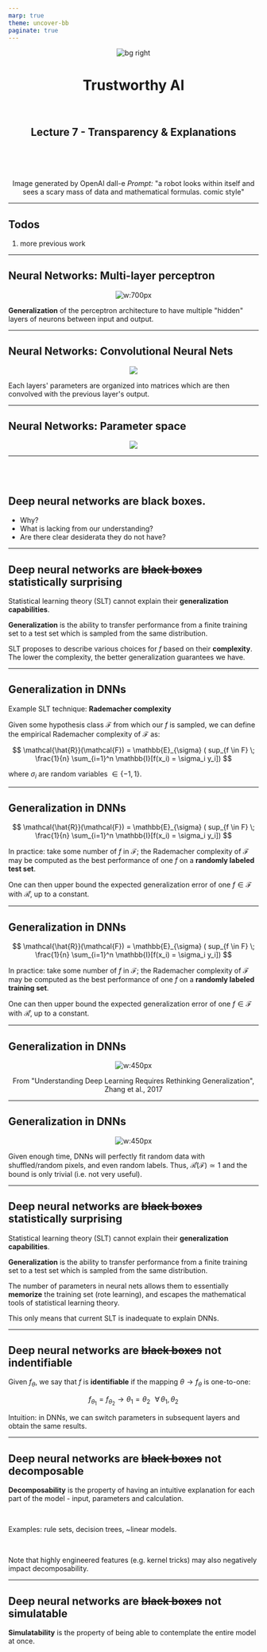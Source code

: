 ```yaml
---
marp: true
theme: uncover-bb
paginate: true
---
```


<!-- _class: lead -->

<center>

![bg right](img/dalle_jesus.png)

# Trustworthy AI

<br>

## Lecture 7 - Transparency & Explanations


<br>
<br>
<br>

<div class="footnote">

 Image generated by OpenAI dall-e
 *Prompt:* "a robot looks within itself and sees a scary mass of data and mathematical formulas. comic style"

</div> 

</center>


---

## Todos

1. more previous work


---

## Neural Networks: Multi-layer perceptron

<center>

![w:700px](img/mlp.png)

</center>

**Generalization** of the perceptron architecture to have multiple "hidden" layers of neurons between input and output.

---

## Neural Networks: Convolutional Neural Nets

<center>

![](img/alexnet.png)

</center>

Each layers' parameters are organized into matrices which are then convolved with the previous layer's output. 

---

## Neural Networks: Parameter space


<center>

![](img/number.png)

</center>

---

<br>
<br>

## **Deep neural networks are black boxes**.

* Why?
* What is lacking from our understanding?
* Are there clear desiderata they do not have?


---

## **Deep neural networks are ~~black boxes~~ statistically surprising**

Statistical learning theory (SLT) cannot explain their **generalization capabilities**. 

**Generalization** is the ability to transfer performance from a finite training set to a test set which is sampled from the same distribution. 

SLT proposes to describe various choices for $f$ based on their **complexity**. The lower the complexity, the better generalization guarantees we have. 

---

## Generalization in DNNs

Example SLT technique: **Rademacher complexity**

Given some hypothesis class $\mathcal{F}$ from which our $f$ is sampled, we can define the empirical Rademacher complexity of $\mathcal{F}$ as:

$$ \mathcal{\hat{R}}(\mathcal{F}) = \mathbb{E}_{\sigma} ( sup_{f \in F} \; \frac{1}{n} \sum_{i=1}^n \mathbb{I}[f(x_i) = \sigma_i y_i]) $$

where $\sigma_i$ are random variables $\in \{ -1, 1 \}$. 

---

## Generalization in DNNs

$$ \mathcal{\hat{R}}(\mathcal{F}) = \mathbb{E}_{\sigma} ( sup_{f \in F} \; \frac{1}{n} \sum_{i=1}^n \mathbb{I}[f(x_i) = \sigma_i y_i]) $$

In practice: take some number of $f$ in $\mathcal{F}$; the Rademacher complexity of $\mathcal{F}$ may be computed as the best performance of one $f$ on a **randomly labeled test set**.

One can then upper bound the expected generalization error of one $f \in \mathcal{F}$ with $\mathcal{\hat{R}}$, up to a constant.

---

## Generalization in DNNs

$$ \mathcal{\hat{R}}(\mathcal{F}) = \mathbb{E}_{\sigma} ( sup_{f \in F} \; \frac{1}{n} \sum_{i=1}^n \mathbb{I}[f(x_i) = \sigma_i y_i]) $$

In practice: take some number of $f$ in $\mathcal{F}$; the Rademacher complexity of $\mathcal{F}$ may be computed as the best performance of one $f$ on a **randomly labeled training set**.

One can then upper bound the expected generalization error of one $f \in \mathcal{F}$ with $\mathcal{\hat{R}}$, up to a constant.

---

## Generalization in DNNs

<center>

![w:450px](img/overfit.png)

From "Understanding Deep Learning Requires Rethinking Generalization", Zhang et al., 2017
</center>

---

## Generalization in DNNs

<center>

![w:450px](img/overfit.png)

</center>

Given enough time, DNNs will perfectly fit random data with shuffled/random pixels, and even random labels. Thus, $\mathcal{\hat{R}}(\mathcal{F}) \simeq 1$ and the bound is only trivial (i.e. not very useful). 

---

## **Deep neural networks are ~~black boxes~~ statistically surprising**

Statistical learning theory (SLT) cannot explain their **generalization capabilities**. 

**Generalization** is the ability to transfer performance from a finite training set to a test set which is sampled from the same distribution.

The number of parameters in neural nets allows them to essentially **memorize** the training set (rote learning), and escapes the mathematical tools of statistical learning theory. 

This only means that current SLT is inadequate to explain DNNs.

---

## **Deep neural networks are ~~black boxes~~ not indentifiable**

Given $f_{\theta}$, we say that $f$ is **identifiable** if the mapping $\theta \to f_{\theta}$ is one-to-one:

$$ f_{\theta_1} = f_{\theta_2} \to \theta_1 = \theta_2  \; \; \, \forall \, \theta_1, \theta_2$$ 

Intuition: in DNNs, we can switch parameters in subsequent layers and obtain the same results. 

---

## **Deep neural networks are ~~black boxes~~ not decomposable**

**Decomposability** is the property of having an intuitive explanation for each part of the model - input, parameters and calculation.

<br>

Examples: rule sets, decision trees, ~linear models.

<br>

Note that highly engineered features (e.g. kernel tricks) may also negatively impact decomposability.

---

## **Deep neural networks are ~~black boxes~~ not simulatable**

**Simulatability** is the property of being able to contemplate the entire model at once.

<br>


